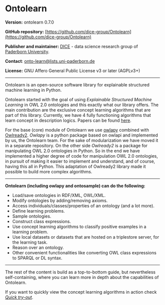 # Ontolearn

**Version:** ontolearn 0.7.0

**GitHub repository:** [https://github.com/dice-group/Ontolearn](https://github.com/dice-group/Ontolearn)

**Publisher and maintainer:** [DICE](https://dice-research.org/) - data science research group of [Paderborn University](https://www.uni-paderborn.de/en/university).

**Contact**: [onto-learn@lists.uni-paderborn.de](mailto:onto-learn@lists.uni-paderborn.de)

**License:** GNU Affero General Public License v3 or later (AGPLv3+)

--------------------------------------------------------------------------------------------

Ontolearn is an open-source software library for explainable structured machine learning in Python.

Ontolearn started with the goal of using _Explainable Structured Machine Learning_ 
in OWL 2.0 ontologies and this
exactly what our library offers. The main contribution are the exclusive concept learning
algorithms that are part of this library. Currently, we have 4 fully functioning algorithms that 
learn concept in description logics. Papers can be found [here](09_further_resources.md).

For the base (core) module of Ontolearn we use [owlapy](https://github.com/dice-group/owlapy)
combined with [Owlready2](https://owlready2.readthedocs.io/en/latest/index.html). _Owlapy_ is a python package
based on owlapi and implemented by us, the Ontolearn team. For the sake of modularization we
have moved it in a separate repository. On the other side _Owlready2_ is a package for manipulating 
OWL 2.0 ontologies in Python. So in the end we have implemented
a higher degree of code for manipulation OWL 2.0 ontologies, in pursuit of making it 
easier to implement and understand, and of course, having this all in Python. This adaptation of 
Owlready2 library made it possible to build more complex algorithms.

---------------------------------------

**Ontolearn (including owlapy and ontosample) can do the following:**

- Load/save ontologies in RDF/XML, OWL/XML.
- Modify ontologies by adding/removing axioms.
- Access individuals/classes/properties of an ontology (and a lot more).
- Define learning problems.
- Sample ontologies.
- Construct class expressions.
- Use concept learning algorithms to classify positive examples in a learning problem.
- Use local datasets or datasets that are hosted on a triplestore server, for the learning task.
- Reason over an ontology.
- Other convenient functionalities like converting OWL class expressions to SPARQL or DL syntax.

------------------------------------

The rest of the content is build as a top-to-bottom guide, but nevertheless self-containing, where
you can learn more in depth about the capabilities of Ontolearn.

If you want to quickly view the concept learning algorithms in action check 
[_Quick try-out_](06_concept_learners.md#quick-try-out).



